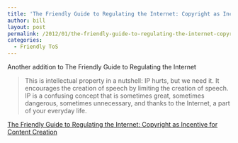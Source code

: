```yaml
---
title: 'The Friendly Guide to Regulating the Internet: Copyright as Incentive for Content Creation'
author: bill
layout: post
permalink: /2012/01/the-friendly-guide-to-regulating-the-internet-copyright-as-incentive-for-content-creation/
categories:
  - Friendly ToS
---
```

Another addition to The Friendly Guide to Regulating the Internet

> This is intellectual property in a nutshell: IP hurts, but we need it. It encourages the creation of speech by limiting the creation of speech. IP is a confusing concept that is sometimes great, sometimes dangerous, sometimes unnecessary, and thanks to the Internet, a part of your everyday life.

<a href="http://blog.friendlytos.org/?p=105" target="_blank">The Friendly Guide to Regulating the Internet: Copyright as Incentive for Content Creation</a>